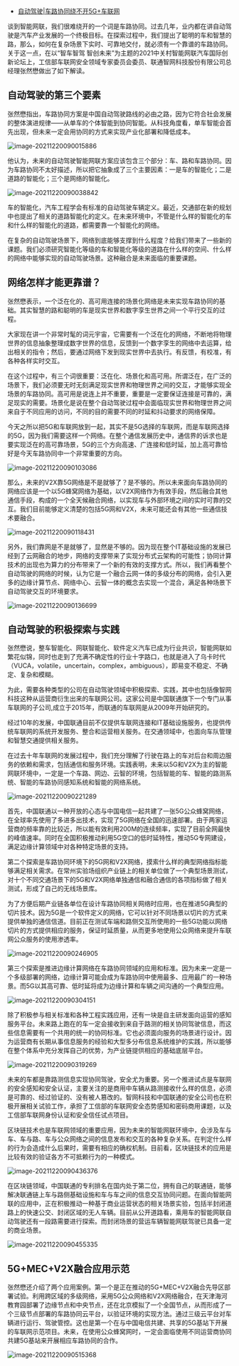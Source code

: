 - [自动驾驶|车路协同绕不开5G+车联网](https://www.eet-china.com/mp/a98447.html)

谈到智能网联，我们很难绕开的一个词是车路协同。过去几年，业内都在讲自动驾驶是汽车产业发展的一个终极目标。在探索过程中，我们提出了聪明的车和智慧的路，那么，如何在复杂场景下实时、可靠地交付，就必须有一个靠谱的车路协同。关于这一点，在以“智车智驾 智创未来”为主题的2021中关村智能网联汽车国际创新论坛上，工信部车联网安全领域专家委员会委员、联通智网科技股份有限公司总经理张然懋做出了如下解读。

## 自动驾驶的第三个要素

张然懋指出，车路协同方案是中国自动驾驶路线的必由之路，因为它符合社会发展的整体演进规律——从单车的个体智能到协同智能。从科技角度看，单车智能会首先出现，但未来一定会用协同的方式来实现产业化部署和降低成本。

![image-20211220090015886](https://gitee.com/er-huomeng/img/raw/master/image-20211220090015886.png)

他认为，未来的自动驾驶智能网联方案应该包含三个部分：车、路和车路协同。因为车路协同不太好描述，所以把它抽象成了三个主要因素：一是车的智能化；二是道路的智能化；三个是网络的智能化。

![image-20211220090038842](https://gitee.com/er-huomeng/img/raw/master/image-20211220090038842.png)

车的智能化，汽车工程学会有标准的自动驾驶车辆定义。最近，交通部在新的规划中也提出了相关的道路智能化的定义。在未来环境中，不管是什么样的智能化的车和什么样的智能化的道路，都需要靠一个智能化的网络。

在复杂的自动驾驶场景下，网络到底能够支撑到什么程度？给我们带来了一些新的课题。我们必须研究智能化等级的车和智能化等级的道路在什么样的空间、什么样的网络中能够实现的自动驾驶场景。这种融合是未来面临的重要课题。

## 网络怎样才能更靠谱？

张然懋表示，一个泛在化的、高可用连接的场景化网络是未来实现车路协同的基础。其实智慧的路和聪明的车是现实世界和数字孪生世界之间一个平行交互的过程。

大家现在讲一个非常时髦的词元宇宙，它需要有一个泛在化的网络，不断地将物理世界的信息抽象整理成数字世界的信息，反馈到一个数字孪生的网络中去运算，给出相关的指令；然后，要通过网络下发到现实世界中去执行。有反馈，有校准，有各种各样实时交互。

在这个过程中，有三个词很重要：泛在化、场景化和高可用。所谓泛在，在广泛的场景下，我们必须要无时无刻满足现实世界和物理世界之间的交互，才能够实现全场景的车路协同。高可用是说连上并不重要，重要是一定要保证连接是可靠的，满足现实的需要。场景化是说在整个自动驾驶过程中会面临现实世界和物理世界之间来自于不同应用的访问，不同的目的需要不同的时延和抖动要求的网络保障。

今天之所以把5G和车联网放到一起，其实不是5G选择的车联网，而是车联网选择的5G，因为我们需要这样一个网络。在整个通信发展历史中，通信界的诉求也是要实现泛在的高可靠场景，5G的三个方向高速、广连接和低时延，加上高可靠恰好是今天车路协同中一个非常重要的方向。

![image-20211220090103086](https://gitee.com/er-huomeng/img/raw/master/image-20211220090103086.png)

那么，未来的V2X靠5G网络是不是就够了？是不够的。所以未来面向车路协同的网络应该是一个以5G蜂窝网络为基础，以V2X网络作为有效手段，然后融合其他通信手段，构成的一个全天候融合网络，以实现车与外部环境之间的实时可靠的交互。我们目前能够定义清楚的包括5G网和V2X，未来可能还会有其他一些通信技术要融合。

![image-20211220090118431](https://gitee.com/er-huomeng/img/raw/master/image-20211220090118431.png)

另外，我们靠网是不是就够了，显然是不够的。因为现在整个IT基础设施的发展已经到了云网融合的地步，网络的支撑带来了实现分布式云架构的可能性；协同计算技术的出现也为算力的分布带来了一个新的有效的支撑方式。所以，我们再看整个自动驾驶的网络的时候，认为它是一个融合云网一体的多级分布的网络，会引入更多的边缘计算节点、网络中心、云智一体的概念去实现一个混合，满足各种场景下自动驾驶交互的环境要求。

![image-20211220090136699](https://gitee.com/er-huomeng/img/raw/master/image-20211220090136699.png)

## 自动驾驶的积极探索与实践

张然懋说，整车智能化、网联智能化、软件定义汽车已成为行业共识，智能网联如繁花似锦，同时也走到了充满不确定性的行业十字路口，也就是进入了乌卡时代（VUCA，volatile，uncertain，complex，ambiguous），即易变不稳定、不确定、复杂和模糊。

为此，需要各种类型的公司在自动驾驶领域中积极探索、实践，其中也包括像智网科技这种从运营商衍生出来的车联网公司。这家公司是中国联通旗下一个专门从事车联网的子公司,成立于2015年，而联通的车联网是从2009年开始研究的。

经过10年的发展，中国联通目前不仅提供车联网连接和IT基础设施服务，也提供传统车联网的系统开发服务、整合和运营相关服务。在交通领域中，也面向车队管理和智慧交通提供相关服务。

在过去十年车联网的发展过程中，我们充分理解了行驶在路上的车对后台和周边服务的依赖和需求，包括通信和服务环境。实践表明，未来以5G和V2X为主的智能网联环境中，一定是一个车路、网边、云智的环境，包括智能的车、智能的路测系统、智能的车路协同感知系统和智能的网络系统。

![image-20211220090221289](https://gitee.com/er-huomeng/img/raw/master/image-20211220090221289.png)

首先，中国联通以一种开放的心态与中国电信一起共建了一张5G公众蜂窝网络，在全球率先使用了多进多出技术，实现了5G网络在全国的迅速部署。由于两家运营商的频率靠的比较近，所以能有效利用200M的连续频率，实现了目前全网最快的峰值速率。同时在全国积极推动利用5G空口的低时延特性，推动5G专网建设，满足边缘计算领域中对各种特定场景的支持。

第二个探索是车路协同环境下的5G网和V2X网络，摸索什么样的典型网络指标能够满足相关需求。在常州实验场组织产业链上的相关单位做了一个典型场景测试，对十个不同交通场景下的5G和V2X网络单独通信和融合通信的各项指标做了相关测试，形成了自己的无线场景库。

为了方便后期产业链各单位在设计车路协同相关网络时应用，也在推进5G典型的切片技术。因为5G是一个软件定义的网络，它可以针对不同场景以切片的方式来提供单独的通信信道。目前正在测试车端和路侧交互所使用的一些5G功能以网络切片的方式提供相应的服务，保证时延质量，从而更多地使用公众网络来提升车联网公众服务的使用渗透率。

![image-20211220090246905](https://gitee.com/er-huomeng/img/raw/master/image-20211220090246905.png)

第三个探索是推进边缘计算网络在车路协同领域的应用和标准。因为未来一定是一个多级部署的网络，边缘计算可能会成为车路协同中使用最多、应用最广的一种场景。而5G以其高可靠、低时延将成为边缘计算和车辆之间沟通的一个典型应用。

![image-20211220090304151](https://gitee.com/er-huomeng/img/raw/master/image-20211220090304151.png)

除了积极参与相关标准和各种工程实践应用，还有一块是自主研发面向运营的感知服务平台。未来路上跑在的车一定会接收到来自于路测的相关协同驾驶信息，而这些信息需要有一个共用的统一的协同标准。它也必须面向服务的场景进行设计。因为运营商有长期从事信息服务的经验和大型多分布信息系统维护的实践，所以能够在整个体系中充分发挥自己的优势，为产业链提供相应的基础底层平台。

![image-20211220090319269](https://gitee.com/er-huomeng/img/raw/master/image-20211220090319269.png)

未来的车都是靠路测信息实现协同驾驶，安全尤为重要。另一个推进试点是车联网的安全感知和安全认证，主要关注的是商用中车辆从路测接收什么样的信息，必须是可靠的、经过验证的、没有被人篡改的。智网科技和中国联通的安全公司也在积极开展相关试验工作，承担了工信部的车联网安全态势感知和密码商用课题，以及工信部车联网身份认证和安全信任试点项目。

区块链技术也是车联网领域的重要应用，因为未来的智能网联环境中，会涉及车与车、车与路、车与公众网络之间的信息发布和交互的各种复杂关系。在判定什么样的行为会造成什么后果时，需要有相应的确权机制。目前看，区块链技术的应用是比较有效的验证各方不可抵赖行为的一种模式。

![image-20211220090436376](https://gitee.com/er-huomeng/img/raw/master/image-20211220090436376.png)

在区块链领域，中国联通的专利排名在国内处于第二位，拥有自己的联通链，能够解决联通链上车与路侧基础设施和车与车之间的信息交互协同问题。在面向智能网联的应用中，正在积极推动一种基于商业运营状态的相关场景实验，包括半封闭道路上的快速公交、封闭区域的无人车辆。目前从公开道路看，乘用车的智能网联自动驾驶还有一段路需要进行探索。而封闭场景的营运车辆智能网联驾驶已具备一定的商业场景。

![image-20211220090455335](https://gitee.com/er-huomeng/img/raw/master/image-20211220090455335.png)

## 5G+MEC+V2X融合应用示范

张然懋还介绍了两个应用案例。第一个是正在推动的5G+MEC+V2X融合先导区部署试验。利用跨区域的多级网络，采用5G公众网络和V2X网络融合，在天津海河教育园部署了边缘节点和中央节点，还在北京模拟了一个全国节点，从而形成了一个三级节点部署的车路协同云平台，以验证环境的实现方法。通过三级云平台对车辆进行运行、驾驶管控。这也是第一个在与中国电信共建、共享的5G基站下开展的车联网示范项目。未来，在使用公众蜂窝网时，一定会面临使用不同运营商协同共建5G基站来开展相应车路协同的合作。

![image-20211220090515368](https://gitee.com/er-huomeng/img/raw/master/image-20211220090515368.png)